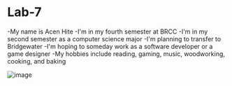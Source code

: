 # Lab-7
-My name is Acen Hite
-I'm in my fourth semester at BRCC
-I'm in my second semester as a computer science major
-I'm planning to transfer to Bridgewater
-I'm hoping to someday work as a software developer or a game designer
-My hobbies include reading, gaming, music, woodworking, cooking, and baking

![image](https://github.com/user-attachments/assets/9cb668ed-ccea-4aa1-8191-e047bb4e1e8d)

